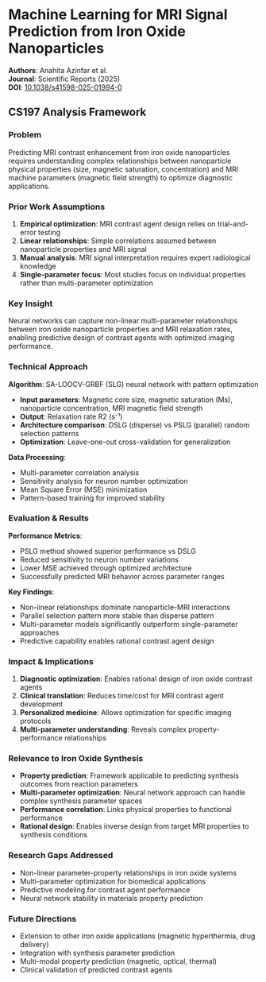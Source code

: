 # Machine Learning for MRI Signal Prediction from Iron Oxide Nanoparticles

**Authors**: Anahita Azinfar et al.  
**Journal**: Scientific Reports (2025)  
**DOI**: [10.1038/s41598-025-01994-0](https://doi.org/10.1038/s41598-025-01994-0)  

## CS197 Analysis Framework

### Problem
Predicting MRI contrast enhancement from iron oxide nanoparticles requires understanding complex relationships between nanoparticle physical properties (size, magnetic saturation, concentration) and MRI machine parameters (magnetic field strength) to optimize diagnostic applications.

### Prior Work Assumptions
1. **Empirical optimization**: MRI contrast agent design relies on trial-and-error testing
2. **Linear relationships**: Simple correlations assumed between nanoparticle properties and MRI signal
3. **Manual analysis**: MRI signal interpretation requires expert radiological knowledge
4. **Single-parameter focus**: Most studies focus on individual properties rather than multi-parameter optimization

### Key Insight
Neural networks can capture non-linear multi-parameter relationships between iron oxide nanoparticle properties and MRI relaxation rates, enabling predictive design of contrast agents with optimized imaging performance.

### Technical Approach
**Algorithm**: SA-LOOCV-GRBF (SLG) neural network with pattern optimization
- **Input parameters**: Magnetic core size, magnetic saturation (Ms), nanoparticle concentration, MRI magnetic field strength
- **Output**: Relaxation rate R2 (s⁻¹)
- **Architecture comparison**: DSLG (disperse) vs PSLG (parallel) random selection patterns
- **Optimization**: Leave-one-out cross-validation for generalization

**Data Processing**:
- Multi-parameter correlation analysis
- Sensitivity analysis for neuron number optimization
- Mean Square Error (MSE) minimization
- Pattern-based training for improved stability

### Evaluation & Results
**Performance Metrics**:
- PSLG method showed superior performance vs DSLG
- Reduced sensitivity to neuron number variations
- Lower MSE achieved through optimized architecture
- Successfully predicted MRI behavior across parameter ranges

**Key Findings**:
- Non-linear relationships dominate nanoparticle-MRI interactions
- Parallel selection pattern more stable than disperse pattern
- Multi-parameter models significantly outperform single-parameter approaches
- Predictive capability enables rational contrast agent design

### Impact & Implications
1. **Diagnostic optimization**: Enables rational design of iron oxide contrast agents
2. **Clinical translation**: Reduces time/cost for MRI contrast agent development
3. **Personalized medicine**: Allows optimization for specific imaging protocols
4. **Multi-parameter understanding**: Reveals complex property-performance relationships

### Relevance to Iron Oxide Synthesis
- **Property prediction**: Framework applicable to predicting synthesis outcomes from reaction parameters
- **Multi-parameter optimization**: Neural network approach can handle complex synthesis parameter spaces  
- **Performance correlation**: Links physical properties to functional performance
- **Rational design**: Enables inverse design from target MRI properties to synthesis conditions

### Research Gaps Addressed
- Non-linear parameter-property relationships in iron oxide systems
- Multi-parameter optimization for biomedical applications
- Predictive modeling for contrast agent performance
- Neural network stability in materials property prediction

### Future Directions
- Extension to other iron oxide applications (magnetic hyperthermia, drug delivery)
- Integration with synthesis parameter prediction
- Multi-modal property prediction (magnetic, optical, thermal)
- Clinical validation of predicted contrast agents